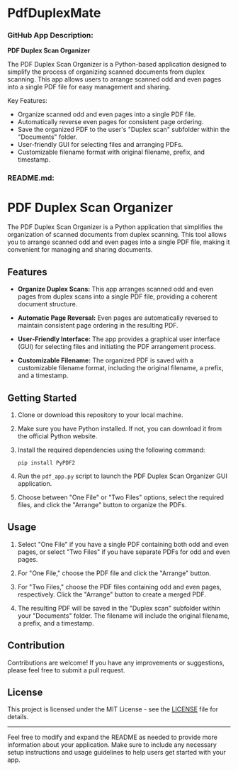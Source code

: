 # PdfDuplexMate
### GitHub App Description:

**PDF Duplex Scan Organizer**

The PDF Duplex Scan Organizer is a Python-based application designed to simplify the process of organizing scanned documents from duplex scanning. This app allows users to arrange scanned odd and even pages into a single PDF file for easy management and sharing.

Key Features:
- Organize scanned odd and even pages into a single PDF file.
- Automatically reverse even pages for consistent page ordering.
- Save the organized PDF to the user's "Duplex scan" subfolder within the "Documents" folder.
- User-friendly GUI for selecting files and arranging PDFs.
- Customizable filename format with original filename, prefix, and timestamp.

### README.md:

# PDF Duplex Scan Organizer

The PDF Duplex Scan Organizer is a Python application that simplifies the organization of scanned documents from duplex scanning. This tool allows you to arrange scanned odd and even pages into a single PDF file, making it convenient for managing and sharing documents.

## Features

- **Organize Duplex Scans:** This app arranges scanned odd and even pages from duplex scans into a single PDF file, providing a coherent document structure.

- **Automatic Page Reversal:** Even pages are automatically reversed to maintain consistent page ordering in the resulting PDF.

- **User-Friendly Interface:** The app provides a graphical user interface (GUI) for selecting files and initiating the PDF arrangement process.

- **Customizable Filename:** The organized PDF is saved with a customizable filename format, including the original filename, a prefix, and a timestamp.

## Getting Started

1. Clone or download this repository to your local machine.

2. Make sure you have Python installed. If not, you can download it from the official Python website.

3. Install the required dependencies using the following command:
   
   ```
   pip install PyPDF2
   ```

4. Run the `pdf_app.py` script to launch the PDF Duplex Scan Organizer GUI application.

5. Choose between "One File" or "Two Files" options, select the required files, and click the "Arrange" button to organize the PDFs.

## Usage

1. Select "One File" if you have a single PDF containing both odd and even pages, or select "Two Files" if you have separate PDFs for odd and even pages.

2. For "One File," choose the PDF file and click the "Arrange" button.

3. For "Two Files," choose the PDF files containing odd and even pages, respectively. Click the "Arrange" button to create a merged PDF.

4. The resulting PDF will be saved in the "Duplex scan" subfolder within your "Documents" folder. The filename will include the original filename, a prefix, and a timestamp.

## Contribution

Contributions are welcome! If you have any improvements or suggestions, please feel free to submit a pull request.

## License

This project is licensed under the MIT License - see the [LICENSE](LICENSE) file for details.

---

Feel free to modify and expand the README as needed to provide more information about your application. Make sure to include any necessary setup instructions and usage guidelines to help users get started with your app.
